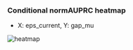 ### Conditional normAUPRC heatmap

- X: eps_current, Y: gap_mu

![heatmap](/home/elicer/project_0814_2/results/20250819-153348/holdout/conditional_heatmap_eps_current_vs_gap_mu.png)
